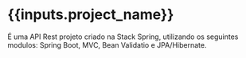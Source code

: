 # {{inputs.project_name}} 

É uma API Rest projeto criado na Stack Spring, utilizando os seguintes modulos: Spring Boot, MVC, Bean Validatio e JPA/Hibernate.